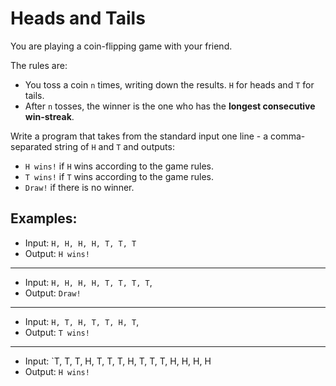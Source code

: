 # Heads and Tails

You are playing a coin-flipping game with your friend.

The rules are:

* You toss a coin `n` times, writing down the results. `H` for heads and `T` for tails.
* After `n` tosses, the winner is the one who has the **longest consecutive win-streak**.

Write a program that takes from the standard input one line - a comma-separated string of `H` and `T` and outputs:

* `H wins!` if `H` wins according to the game rules.
* `T wins!` if `T` wins according to the game rules.
* `Draw!` if there is no winner.


## Examples:

* Input: `H, H, H, H, T, T, T`
* Output: `H wins!`

----

* Input: `H, H, H, H, T, T, T, T`,
* Output: `Draw!`

----

* Input: `H, T, H, T, T, H, T`,
* Output: `T wins!`

----

* Input: `T, T, T, H, T, T, T, H, T, T, T, H, H, H, H
* Output: `H wins!`
